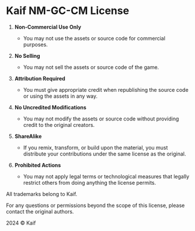 Kaif NM-GC-CM License
=================

1. **Non-Commercial Use Only**
   - You may not use the assets or source code for commercial purposes.

2. **No Selling**
   - You may not sell the assets or source code of the game.

3. **Attribution Required**
   - You must give appropriate credit when republishing the source code or using the assets in any way.

4. **No Uncredited Modifications**
   - You may not modify the assets or source code without providing credit to the original creators.

5. **ShareAlike**
   - If you remix, transform, or build upon the material, you must distribute your contributions under the same license as the original.

6. **Prohibited Actions**
   - You may not apply legal terms or technological measures that legally restrict others from doing anything the license permits.

All trademarks belong to Kaif.

For any questions or permissions beyond the scope of this license, please contact the original authors.

2024 © Kaif
